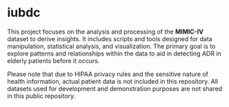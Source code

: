 # iubdc
This project focuses on the analysis and processing of the **MIMIC-IV** dataset to derive insights. It includes scripts and tools designed for data manipulation, statistical analysis, and visualization. The primary goal is to explore patterns and relationships within the data to aid in detecting ADR in elderly patients before it occurs.

Please note that due to HIPAA privacy rules and the sensitive nature of health information, actual patient data is not included in this repository. All datasets used for development and demonstration purposes are not shared in this public repository. 

